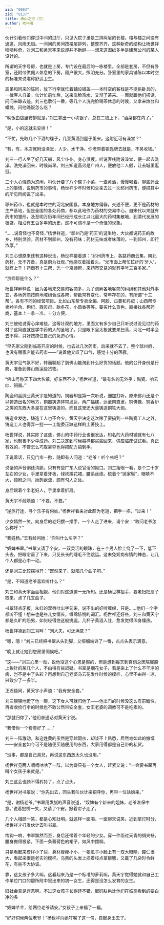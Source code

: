 ```yaml
---
aid: "0003"
zid: "0137"
title: 佛山之行（三）
author: 吹牛者
---
```


伙计引着他们穿过中间的过厅，只见大院子里是三排两层的长楼，楼与楼之间设有通道，风雨无阻。一间间的房间按楼层排列，整整齐齐。这种新奇的结构让杨世祥啧啧称奇，对刘三和黄天宇来说却并不新鲜——想来这图纸多半是建筑公司的某人设计的。

所谓的天字号房，也就是上房，专门设在最后的一栋楼里。全部是套房，不但有卧室，还附带供佣人休息的下房。窗户很大，照明充分。卧室里的家具铺陈以本时空的标准来说堪称舒适卫生。

高弟和同来的陈同，放下行李就忙着铺设铺盖——本时空的客栈是不提供卧具的，一律客人自备。伙计忙前忙后，送来洗脸热水，又沏了茶来。一面就跟他们搭话，问问来踪去迹。刘三也敷衍一番，等几个人洗完脸喝茶休息的时候，又拿来烛台和蜡烛，问他晚饭怎么吃？

“晚饭由店里安排就是，”刘三拿出一小块银子，总在二钱上下，“酒菜都在内了。”

“是，小的这就去安排！”

“不忙，先取几个下酒的碟子，几壶黄酒到屋子里来。这附近可有澡堂？”

“有，有，本店就附设澡堂，人少，水干净。你老带着钥匙牌去就是，不另收钱。”

刘三一行人坐了好几天船，风尘仆仆。身心俱疲。听说客栈附设澡堂，便一起去洗澡。洗完澡回来，时候尚早。刘三知道高弟是广州人，便放他二人假，让去城里逛逛。

三个人心情颇为悠闲，叫伙计要了八个碟子小菜，一壶黄酒，慢慢喝着。聊些药业上的事情，说到药市的事情，杨世祥少年时候和父亲去过一次祁州药市，便把其中的所见所闻说了出来。

祁州药市，也就是本时空的河北安国县，本身地方偏僻，交通不便，更不是药材的生产基地，但是全国的各处药商，都以此地作为药材的交易中心。自宋代以来就有药市的雏形，及至明万历年间已经形成长江以北最大的药材集散地，到清代发展的极盛，相沿有五百多年的历史，这不可谓不是一个奇怪的现象。

“……说奇怪也不奇怪，”杨世祥道，“祁州乃是‘药王’的诞生地，大伙都说药王的故乡，特别灵验。药材不到祁州，没有药味；药材无味或者味薄的，一到祁州，即行浓厚。”

刘三心想原来还有这种说法，杨世祥接着道：“祁州药市上，各路药商云集，南北药材，无不齐备，真是蔚为壮观，”他感叹着摇着头，“光市面上帮忙拉纤的‘牙人’，就有上千！药商有十三帮，光一个京师帮，来药市交易的就有字号三百多家。”

“京师帮是什么？”

杨世祥解释说：因为各地来交易的客商多，为了调解各地客商的纠纷和其他对外事宜，各地药商按照地域组合成各帮，帮数常有变化，常年存在的，有所谓“十三帮”。各有不同的经营项目。比如山东帮专卖全蝎、阿胶、瓜萎和丹皮；山西帮专卖羚羊角、枸杞、西贝母、款冬花、小茴香等等。要买什么货色，直接找各帮药商，基本上一拿一准。十分方便。

刘三被他说得心痒难挠，这等壮观的地方，里面又有多少自己只听说过没见过的药材？这简直就是学中药的人的圣地了。只是眼下皇太极就要来扫荡，河北一时半会去不得，只好按捺住自己的急迫心情。

“早先家父刚到临高开店的时候，也去过几次药市，后来就不去了。整个琼州府，也没有哪家店能去药市——”说着他又叹了口气，感觉十分的落寂。

黄天宇见气氛不好，转而聊起了到佛山能淘到什么好货的话题。他的公开身份是行商，准备到佛山贩运些货物。

“佛山号称天下四大名镇，好东西不少，”杨世祥道，“最有名的无外乎：陶瓷、响云纱、铜器。”

陶瓷和丝绸业黄天宇是知道的，铜器却是第一次听说，细加打听，原来佛山还是个以铸造出名的地方，铜器铸造非常发达，两广福建，远至南直隶，铜佛像、铜香炉之类的东西大多是在这里铸造的。而且这里还大量铸造铜铁大炮。

铸造业发达，铸造工人也不会少。黄天宇决定这次除了要搞到一些陶瓷工人之外，铸造工人也得弄一批——工能委正缺这样的土著技工。

杨世祥说，其实除了这些，佛山的中药行业也很发达，知名的大药材铺就有七八家，也制售不少中成药。刘三决定到时候每样都买些回来，供应临床试试看。真正有效的，不管怎么巧取豪夺也得把配方搞到手。

正说着话，只见门帘一掀，随即有人问道：“老爷！听个曲吧？”

说话的声音倒还清脆，只有有些广东人说官话的拗口。刘三抬眼一看，是个二十岁左右的少女，手里拿着牙板，绿袄撒花裙，腰系丝绦。梳着个“抛家髻”，眼睛不大，顾盼之间，娇韵欲流，颇有勾人之处。

身后跟着个半老妇人，手里拿着折扇。

黄天宇不耐烦道：“不要，不要。”

“逆旅行途，寻个乐子有何妨。”杨世祥看来对此颇为老道，把手一招，“过来！”

少女嫣然一笑，向身后的老妇摆一摆手，一个人走了进来，请个安：“敢问老爷怎么称呼？”

“我姓杨。”王有龄问她：“你叫什么名字？”

“奴婢书翠。”书翠又请了个安，一双灵活的眼珠，在三个男人脸上绕了一下，低下头去，把眼帘垂了下来，只见长长的睫毛不住跳运。这未免娇痴有情的神态，让几个人都是心中一动。

还是刘三比较摆得开：“既然来了，就唱几个曲子吧。”

“是，不知道老爷喜欢听什么？”

刘三和黄天宇面面相觑，他们对这道道一无所知。还是杨世祥招手，要老妇把扇子取来，点了几支曲子。

书翠轻点牙板，朱红的双唇吐出字句来，说不出的好听缠绵，只是……他们一个字都听不懂！想来也是些儿女情长，缠绵悱恻的词汇。杨世祥还好些，刘三和黄天宇都是久旷的怨男，如何经得住这般挑逗。几杯子黄酒入肚，愈发觉得浑身燥热。

杨世祥凑到刘三耳畔：“刘大夫，可还满意？”

“嗯，嗯！”刘三已经把书翠从头到脚，又细细端详了一番，点点头表示满意。

“晚上就让她到您房里伺候吧。”

“这——”刘三心里一动，说他没这个心思是假的，但是想到每天到百仞总医院屁股上挨针的某几个人，不由得有些迟疑。书翠是烟花女子，若是染上了什么不干净的病，岂不是中了头彩？再想到自己老婆乌云花发作时候的模样，心里不由得一凉，兴致少了一多半。

正迟疑间，黄天宇小声道：“我有安全套。”

刘三狠狠地瞪了他一眼，这下女人可就归他了——他出门的时候没这么有前瞻性，再者收拾行李的时候也不敢公然带安全套，女王老婆的调教可不是吃素的。

“那就归你了，”他用普通话对黄天宇说。

“我借你一个套套好了……”

刘三一阵激动，和这姓黄的虽然是穿越同伙，却谈不上熟悉，居然肯如此的慷慨——安全套如今可不是随便买随便用的东西，大家用得都是自己带的私货。

“没事，都是自己弟兄，再说这东西放太久也没用。”

杨世祥见两人嘀嘀咕咕了一阵，以为嫌只有一个女人，赶紧又说：“一会要书翠再叫个女孩子来就是。”

刘三这会也顾不得矜持了，点了点头。

杨世祥对书翠说：“你先出去，回头我叫伙计来招呼你，再带一位姑娘来。”

“是，谢杨老爷。”书翠用发腻的声音说道，“奴婢有个新来的姐妹，老爷准保中意。”说着抿嘴一笑，又请了个安，掀着帘子走了。

几个人相顾一笑，都是心知肚明。就这样一面喝，一面聊天说笑，近到掌灯时分，杨世祥才打发伙计去叫书翠。

帘钩一响，书翠飘然而至，身后还带着个年轻的少女。穿一件雨过天青的绸夹袄，腰身做得极紧，下面一条藕荷色的裙子，如风中摆柳。

只是看起来模样小了些，身材瘦瘦小小，一张瓜子小脸上有一双大眼睛，瞳仁很大，看起来很是老实的模样。乌黑的头发上插着枝点翠银簪，又戴了几朵时令鲜花，有些不大协调。

靠，这女孩子多大啊。这看起来乃是一个标准的萝莉啊，黄天宇觉得她就和自己工作单位门口的那所附中里出来的初一女生，还得是没怎么发育的女生。

旧社会真是罪恶啊。不过这女孩子长得还不错，起码肤色比他们在临高看到的要白净的多

“奴婢芊芊，给两位老爷请安。”女孩子上来福了一福。

“好好伺候两位老爷！”杨世祥向她叮嘱了这一句，自起身出去了。
